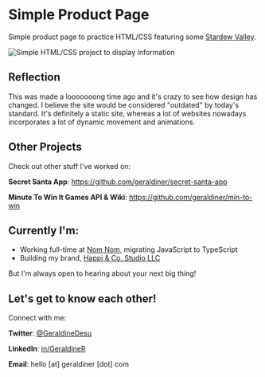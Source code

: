 # Simple Product Page

Simple product page to practice HTML/CSS featuring some [Stardew Valley](https://www.stardewvalleywiki.com/Stardew_Valley_Wiki).

![Simple HTML/CSS project to display information](https://i.imgur.com/OpsP6Ik.gif)

## Reflection

This was made a looooooong time ago and it's crazy to see how design has changed. I believe the site would be considered "outdated" by today's standard. It's definitely a static site, whereas a lot of websites nowadays incorporates a lot of dynamic movement and animations.











## Other Projects

Check out other stuff I've worked on:

**Secret Santa App**: https://github.com/geraldiner/secret-santa-app

**Minute To Win It Games API & Wiki**: https://github.com/geraldiner/min-to-win

## Currently I'm:

- Working full-time at <a target="_blank" href="https://nomnomnow.com">Nom Nom</a>, migrating JavaScript to TypeScript
- Building my brand, <a target="_blank" href="https://happiandco.com">Happi & Co. Studio LLC</a>

But I'm always open to hearing about your next big thing!

## Let's get to know each other!

Connect with me:

**Twitter**: [@GeraldineDesu](https://twitter.com/geraldinedesu)

**LinkedIn**: [in/GeraldineR](https://linkedin.com/in/geraldiner)

**Email**: hello [at] geraldiner [dot] com
